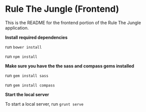 Rule The Jungle (Frontend)
=========

This is the README for the frontend portion of the Rule The Jungle application.

**Install required dependencies**

run `bower install`

run `npm install`

**Make sure you have the the sass and compass gems installed**

run `gem install sass`

run `gem install compass`

**Start the local server**

To start a local server, run `grunt serve`
